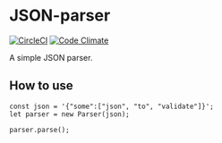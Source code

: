 # JSON-parser

[![CircleCI](https://circleci.com/gh/pvienneau/JSON-parser/tree/master.svg?style=shield)](https://circleci.com/gh/pvienneau/JSON-parser/tree/master)
[![Code Climate](https://codeclimate.com/github/pvienneau/JSON-parser/badges/gpa.svg)](https://codeclimate.com/github/pvienneau/JSON-parser)

A simple JSON parser.

## How to use

```
const json = '{"some":["json", "to", "validate"]}';
let parser = new Parser(json);

parser.parse();
```
